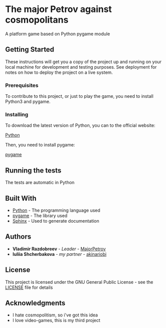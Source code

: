 # The major Petrov against cosmopolitans

A platform game based on Python pygame module

## Getting Started

These instructions will get you a copy of the project up and running on your local machine for development and testing purposes. See deployment for notes on how to deploy the project on a live system.

### Prerequisites

To contribute to this project, or just to play the game, you need to install Python3 and pygame.

### Installing

To download the latest version of Python, you can to the official website:

[Python](https://www.python.org/)

Then, you need to install pygame:

[pygame](https://www.pygame.org/wiki/GettingStarted)

## Running the tests

The tests are automatic in Python

## Built With

* [Python](https://www.python.org/) - The programming language used
* [pygame](https://www.pygame.org/news) - The library used
* [Sphinx](http://www.sphinx-doc.org/en/stable/index.html) - Used to generate documentation

## Authors

* **Vladimir Razdobreev** - *Leader* - [MajorPetrov](https://github.com/MajorPetrov)
* **Iuliia Shcherbakova** - *my partner* - [akinariobi](https://github.com/akinariobi)

## License

This project is licensed under the GNU General Public License - see the [LICENSE](LICENSE) file for details

## Acknowledgments

* I hate cosmopolitism, so i've got this idea
* I love video-games, this is my third project